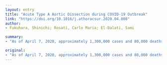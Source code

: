 ```yaml
---
layout: entry
title: "Acute Type A Aortic Dissection during COVID-19 Outbreak"
link: "https://doi.org/10.1016/j.athoracsur.2020.04.008"
author:
- Fukuhara, Shinichi; Rosati, Carlo Maria; El-Dalati, Sami

summary:
- "As of April 7, 2020, approximately 1,300,000 cases and 80,000 deaths related to coronavirus disease 2019 (COVID-19) have been reported in > 180 countries/territories. Healthcare infrastructures and resources are currently being strained globally. There has been little clinical guidance or information regarding life-threatening conditions requiring emergency surgery that cannot be delayed."

original:
- "As of April 7, 2020, approximately 1,300,000 cases and 80,000 deaths related to coronavirus disease 2019 (COVID-19) have been reported in > 180 countries/territories. Healthcare infrastructures and resources, particularly as it relates to the care of the most critically ill patients, are currently being strained globally. In this context, however, there has been little clinical guidance or information regarding life-threatening conditions requiring emergency surgery that cannot be delayed. We herein present a case of acute type A aortic dissection with COVID-19 in order to highlight the clinical implications of a true emergent procedure during the COVID-19 outbreak."
---
```



